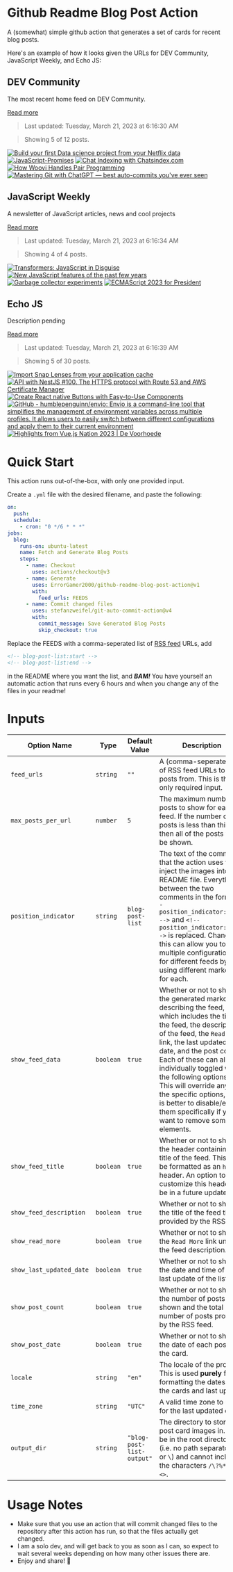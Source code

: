 # Github Readme Blog Post Action

A (somewhat) simple github action that generates a set of cards for recent blog posts.

Here's an example of how it looks given the URLs for DEV Community, JavaScript Weekly, and Echo JS:

<!-- post-list:start -->
## DEV Community

The most recent home feed on DEV Community.

[Read more](https://dev.to)
> Last updated: Tuesday, March 21, 2023 at 6:16:30 AM

> Showing 5 of 12 posts.

[![Build your first Data science project from your Netflix data](https://raw.githubusercontent.com/ErrorGamer2000/github-readme-blog-post-action/main/generated_files/DEV_Community/Build_your_first_Data_science_project_from_your_Netflix_data.svg)](https://dev.to/shittu_olumide_/build-your-first-data-science-project-from-your-netflix-data-4gi0)
[![JavaScript-Promises](https://raw.githubusercontent.com/ErrorGamer2000/github-readme-blog-post-action/main/generated_files/DEV_Community/JavaScript-Promises.svg)](https://dev.to/kebean10/javascript-promises-66n)
[![Chat Indexing with Chatsindex.com](https://raw.githubusercontent.com/ErrorGamer2000/github-readme-blog-post-action/main/generated_files/DEV_Community/Chat_Indexing_with_Chatsindex.com.svg)](https://dev.to/mmuller88/chat-indexing-with-chatsindexcom-3i11)
[![How Woovi Handles Pair Programming](https://raw.githubusercontent.com/ErrorGamer2000/github-readme-blog-post-action/main/generated_files/DEV_Community/How_Woovi_Handles_Pair_Programming.svg)](https://dev.to/woovi/how-woovi-handles-pair-programming-3anj)
[![Mastering Git with ChatGPT — best auto-commits you've ever seen](https://raw.githubusercontent.com/ErrorGamer2000/github-readme-blog-post-action/main/generated_files/DEV_Community/Mastering_Git_with_ChatGPT_—_best_auto-commits_you've_ever_seen.svg)](https://dev.to/disukharev/mastering-git-with-chatgpt-best-autocommits-youve-ever-seen-1l1m)


## JavaScript Weekly

A newsletter of JavaScript articles, news and cool projects

[Read more](https://javascriptweekly.com/)
> Last updated: Tuesday, March 21, 2023 at 6:16:34 AM

> Showing 4 of 4 posts.

[![Transformers: JavaScript in Disguise](https://raw.githubusercontent.com/ErrorGamer2000/github-readme-blog-post-action/main/generated_files/JavaScript_Weekly/Transformers__JavaScript_in_Disguise.svg)](https://javascriptweekly.com/issues/630)
[![New JavaScript features of the past few years](https://raw.githubusercontent.com/ErrorGamer2000/github-readme-blog-post-action/main/generated_files/JavaScript_Weekly/New_JavaScript_features_of_the_past_few_years.svg)](https://javascriptweekly.com/issues/629)
[![Garbage collector experiments](https://raw.githubusercontent.com/ErrorGamer2000/github-readme-blog-post-action/main/generated_files/JavaScript_Weekly/Garbage_collector_experiments.svg)](https://javascriptweekly.com/issues/628)
[![ECMAScript 2023 for President](https://raw.githubusercontent.com/ErrorGamer2000/github-readme-blog-post-action/main/generated_files/JavaScript_Weekly/ECMAScript_2023_for_President.svg)](https://javascriptweekly.com/issues/627)


## Echo JS

Description pending

[Read more](
http://www.echojs.com
)
> Last updated: Tuesday, March 21, 2023 at 6:16:39 AM

> Showing 5 of 30 posts.

[![
Import Snap Lenses from your application cache
](https://raw.githubusercontent.com/ErrorGamer2000/github-readme-blog-post-action/main/generated_files/_Echo_JS_/_Import_Snap_Lenses_from_your_application_cache_.svg)](
https://ptrumpis.github.io/snap-lens-cache-import/
)
[![API with NestJS #100. The HTTPS protocol with Route 53 and AWS Certificate Manager](https://raw.githubusercontent.com/ErrorGamer2000/github-readme-blog-post-action/main/generated_files/_Echo_JS_/API_with_NestJS__100._The_HTTPS_protocol_with_Route_53_and_AWS_Certificate_Manager.svg)](https://wanago.io/2023/03/20/api-nestjs-https-aws/)
[![Create React native Buttons with Easy-to-Use Components](https://raw.githubusercontent.com/ErrorGamer2000/github-readme-blog-post-action/main/generated_files/_Echo_JS_/Create_React_native_Buttons_with_Easy-to-Use_Components.svg)](https://dskcode.com/react-native-button-component)
[![GitHub - humblepenguinn/envio: Envio is a command-line tool that simplifies the management of environment variables across multiple profiles. It allows users to easily switch between different configurations and apply them to their current environment](https://raw.githubusercontent.com/ErrorGamer2000/github-readme-blog-post-action/main/generated_files/_Echo_JS_/GitHub_-_humblepenguinn_envio__Envio_is_a_command-line_tool_that_simplifies_the_management_of_environment_variables_across_multiple_profiles._It_allows_users_to_easily_switch_between_different_configurations_and_apply_them_to_their_current_environment.svg)](https://github.com/humblepenguinn/envio)
[![Highlights from Vue.js Nation 2023 | De Voorhoede](https://raw.githubusercontent.com/ErrorGamer2000/github-readme-blog-post-action/main/generated_files/_Echo_JS_/Highlights_from_Vue.js_Nation_2023___De_Voorhoede.svg)](https://www.voorhoede.nl/en/blog/highlights-vue-js-nation-2023/)


<!-- post-list:end -->

# Quick Start

This action runs out-of-the-box, with only one provided input.

Create a `.yml` file with the desired filename, and paste the following:

```yml
on:
  push:
  schedule:
    - cron: "0 */6 * * *"
jobs:
  blog:
    runs-on: ubuntu-latest
    name: Fetch and Generate Blog Posts
    steps:
      - name: Checkout
        uses: actions/checkout@v3
      - name: Generate
        uses: ErrorGamer2000/github-readme-blog-post-action@v1
        with:
          feed_urls: FEEDS
      - name: Commit changed files
        uses: stefanzweifel/git-auto-commit-action@v4
        with:
          commit_message: Save Generated Blog Posts
          skip_checkout: true
```

Replace the FEEDS with a comma-seperated list of [RSS feed](https://rss.com/blog/how-do-rss-feeds-work/) URLs, add

```md
<!-- blog-post-list:start -->
<!-- blog-post-list:end -->
```

in the README where you want the list, and **_BAM!_** You have yourself an automatic action that runs every 6 hours and when you change any of the files in your readme!

# Inputs

<table>
  <thead>
    <tr>
      <th>Option Name</th>
      <th>Type</th>
      <th>Default Value</th>
      <th>Description</th>
    </tr>
  </thead>
  <tbody>
    <tr>
      <td><code>feed_urls</code></td>
      <td><code>string</code></td>
      <td><code>""</code></td>
      <td>A (comma-seperated) list of RSS feed URLs to load posts from. This is the only required input.</td>
    </tr>
    <tr>
      <td><code>max_posts_per_url</code></td>
      <td><code>number</code></td>
      <td><code>5</code></td>
      <td>The maximum number of posts to show for each feed. If the number of posts is less than this, then all of the posts will be shown.</td>
    </tr>
    <tr>
      <td><code>position_indicator</code></td>
      <td><code>string</code></td>
      <td><code>blog-post-list</code></td>
      <td>The text of the comments that the action uses to inject the images into the README file. Everything between the two comments in the form <code>&lt;!-- position_indicator:start --&gt;</code> and <code>&lt;!-- position_indicator:end --&gt;</code> is replaced. Changing this can allow you to use multiple configurations for different feeds by using different markers for each.</td>
    </tr>
    <tr>
      <td><code>show_feed_data</code></td>
      <td><code>boolean</code></td>
      <td><code>true</code></td>
      <td>Whether or not to show the generated markdown describing the feed, which includes the title of the feed, the description of the feed, the <code>Read More</code> link, the last updated date, and the post count. Each of these can also be individually toggled with the following options. This will override any of the specific options, so it is better to disable/enable them specifically if you want to remove some elements.</td>
    </tr>
    <tr>
      <td><code>show_feed_title</code></td>
      <td><code>boolean</code></td>
      <td><code>true</code></td>
      <td>Whether or not to show the header containing the title of the feed. This will be formatted as an <code>h2</code> header. An option to customize this header will be in a future update.</td>
    </tr>
    <tr>
      <td><code>show_feed_description</code></td>
      <td><code>boolean</code></td>
      <td><code>true</code></td>
      <td>Whether or not to show the title of the feed that is provided by the RSS feed.</td>
    </tr>
    <tr>
      <td><code>show_read_more</code></td>
      <td><code>boolean</code></td>
      <td><code>true</code></td>
      <td>Whether or not to show the <code>Read More</code> link under the feed description.</td>
    </tr>
    <tr>
      <td><code>show_last_updated_date</code></td>
      <td><code>boolean</code></td>
      <td><code>true</code></td>
      <td>Whether or not to show the date and time of the last update of the list.</td>
    </tr>
    <tr>
      <td><code>show_post_count</code></td>
      <td><code>boolean</code></td>
      <td><code>true</code></td>
      <td>Whether or not to show the number of posts shown and the total number of posts provided by the RSS feed.</td>
    </tr>
    <tr>
      <td><code>show_post_date</code></td>
      <td><code>boolean</code></td>
      <td><code>true</code></td>
      <td>Whether or not to show the date of each post on the card.</td>
    </tr>
    <tr>
      <td><code>locale</code></td>
      <td><code>string</code></td>
      <td><code>"en"</code></td>
      <td>The locale of the project. This is used <strong>purely</strong> for formatting the dates of the cards and last update.</td>
    </tr>
    <tr>
      <td><code>time_zone</code></td>
      <td><code>string</code></td>
      <td><code>"UTC"</code></td>
      <td>A valid time zone to use for the last updated date.</td>
    </tr>
    <tr>
      <td><code>output_dir</code></td>
      <td><code>string</code></td>
      <td><code>"blog-post-list-output"</code></td>
      <td>The directory to store the post card images in. Must be in the root directory (i.e. no path separators <code>/</code> or <code>\</code>) and cannot include the characters <code>/\?%*:|"&lt;&gt;</code>.</td>
    </tr>
<!--
    <tr>
      <td><code></code></td>
      <td><cde></cde></td>
      <td><code></code></td>
      <td></td>
    </tr>
-->
  </tbody>
</table>

# Usage Notes

- Make sure that you use an action that will commit changed files to the repository after this action has run, so that the files actually get changed.
- I am a solo dev, and will get back to you as soon as I can, so expect to wait several weeks depending on how many other issues there are.
- Enjoy and share! 🤗
